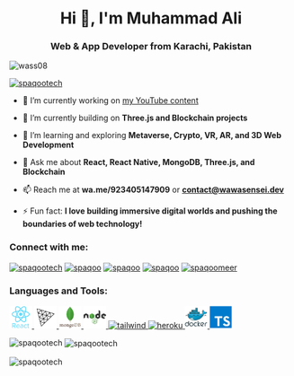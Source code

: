 
<h1 align="center">Hi 👋, I'm Muhammad Ali</h1>
<h3 align="center">Web & App Developer from Karachi, Pakistan</h3>

<p align="left"> <img src="https://komarev.com/ghpvc/?username=wass08&label=Profile%20views&color=0e75b6&style=flat" alt="wass08" /> </p>

<p align="left"> <a href="https://github.com/spaqootech" target="blank"><img src="https://img.shields.io/github/followers/spaqootech?label=Followers&style=social" alt="spaqootech" /></a> </p>

- 🔭 I’m currently working on [my YouTube content](https://www.youtube.com/@spaqoo/videos)
  
- 🔭 I’m currently building on **Three.js and Blockchain projects**

- 🌱 I’m learning and exploring **Metaverse, Crypto, VR, AR, and 3D Web Development**

- 💬 Ask me about **React, React Native, MongoDB, Three.js, and Blockchain**

- 📫 Reach me at **wa.me/923405147909** or **contact@wawasensei.dev**

- ⚡ Fun fact: **I love building immersive digital worlds and pushing the boundaries of web technology!**

<h3 align="left">Connect with me:</h3>
<p align="left">
<a href="https://github.com/spaqootech" target="blank"><img align="center" src="https://raw.githubusercontent.com/rahuldkjain/github-profile-readme-generator/master/src/images/icons/Social/github.svg" alt="spaqootech" height="30" width="40" /></a>
<a href="https://linkedin.com/in/spaqoo" target="blank"><img align="center" src="https://raw.githubusercontent.com/rahuldkjain/github-profile-readme-generator/master/src/images/icons/Social/linked-in-alt.svg" alt="spaqoo" height="30" width="40" /></a>
<a href="https://stackoverflow.com/users/23277724/spaqoo" target="blank"><img align="center" src="https://raw.githubusercontent.com/rahuldkjain/github-profile-readme-generator/master/src/images/icons/Social/stack-overflow.svg" alt="spaqoo" height="30" width="40" /></a>
<a href="https://facebook.com/profile.php?id=61561361167110" target="blank"><img align="center" src="https://raw.githubusercontent.com/rahuldkjain/github-profile-readme-generator/master/src/images/icons/Social/facebook.svg" alt="spaqoo" height="30" width="40" /></a>
<a href="https://instagram.com/spaqoomeer" target="blank"><img align="center" src="https://raw.githubusercontent.com/rahuldkjain/github-profile-readme-generator/master/src/images/icons/Social/instagram.svg" alt="spaqoomeer" height="30" width="40" /></a>

</p>

<h3 align="left">Languages and Tools:</h3>
<p align="left"> 
<a href="https://reactjs.org/" target="_blank" rel="noreferrer"> <img src="https://raw.githubusercontent.com/devicons/devicon/master/icons/react/react-original-wordmark.svg" alt="react" width="40" height="40"/> </a> 
<a href="https://threejs.org/" target="_blank" rel="noreferrer"> <img src="https://raw.githubusercontent.com/devicons/devicon/master/icons/threejs/threejs-original.svg" alt="threejs" width="40" height="40"/> </a> 
<a href="https://www.mongodb.com/" target="_blank" rel="noreferrer"> <img src="https://raw.githubusercontent.com/devicons/devicon/master/icons/mongodb/mongodb-original-wordmark.svg" alt="mongodb" width="40" height="40"/> </a> 
<a href="https://nodejs.org" target="_blank" rel="noreferrer"> <img src="https://raw.githubusercontent.com/devicons/devicon/master/icons/nodejs/nodejs-original-wordmark.svg" alt="nodejs" width="40" height="40"/> </a> 
<a href="https://tailwindcss.com/" target="_blank" rel="noreferrer"> <img src="https://www.vectorlogo.zone/logos/tailwindcss/tailwindcss-icon.svg" alt="tailwind" width="40" height="40"/> </a> 
<a href="https://heroku.com" target="_blank" rel="noreferrer"> <img src="https://www.vectorlogo.zone/logos/heroku/heroku-icon.svg" alt="heroku" width="40" height="40"/> </a> 
<a href="https://www.docker.com/" target="_blank" rel="noreferrer"> <img src="https://raw.githubusercontent.com/devicons/devicon/master/icons/docker/docker-original-wordmark.svg" alt="docker" width="40" height="40"/> </a> 
<a href="https://www.typescriptlang.org/" target="_blank" rel="noreferrer"> <img src="https://raw.githubusercontent.com/devicons/devicon/master/icons/typescript/typescript-original.svg" alt="typescript" width="40" height="40"/> </a>
</p>

<p><img align="left" src="https://github-readme-stats.vercel.app/api/top-langs?username=spaqootech&show_icons=true&locale=en&layout=compact" alt="spaqootech" /></p>

<p>&nbsp;<img align="center" src="https://github-readme-stats.vercel.app/api?username=spaqootech&show_icons=true&locale=en" alt="spaqootech" /></p>

<p><img align="center" src="https://github-readme-streak-stats.herokuapp.com/?user=spaqootech&" alt="spaqootech" /></p>
